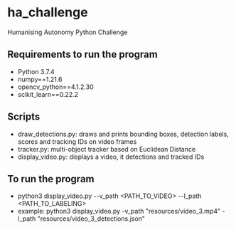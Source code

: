 # ha_challenge
Humanising Autonomy Python Challenge

## Requirements to run the program
- Python 3.7.4
- numpy==1.21.6
- opencv_python==4.1.2.30
- scikit_learn==0.22.2

## Scripts
- draw_detections.py: draws and prints bounding boxes, detection labels, scores and tracking IDs on video frames
- tracker.py: multi-object tracker based on Euclidean Distance
- display_video.py: displays a video, it detections and tracked IDs

## To run the program
- python3 display_video.py --v_path <PATH_TO_VIDEO> --l_path <PATH_TO_LABELING>
- example: python3 display_video.py -v_path "resources/video_3.mp4" -l_path "resources/video_3_detections.json"

